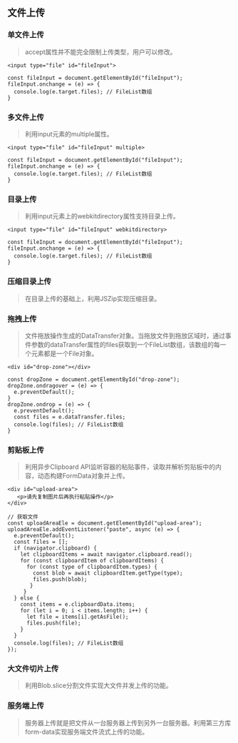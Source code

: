 ## 文件上传
### 单文件上传
> accept属性并不能完全限制上传类型，用户可以修改。

```
<input type="file" id="fileInput">

const fileInput = document.getElementById("fileInput");
fileInput.onchange = (e) => {
  console.log(e.target.files); // FileList数组
}
```
### 多文件上传
> 利用input元素的multiple属性。

```
<input type="file" id="fileInput" multiple>

const fileInput = document.getElementById("fileInput");
fileInput.onchange = (e) => {
  console.log(e.target.files); // FileList数组
}
```
### 目录上传
> 利用input元素上的webkitdirectory属性支持目录上传。

```
<input type="file" id="fileInput" webkitdirectory>

const fileInput = document.getElementById("fileInput");
fileInput.onchange = (e) => {
  console.log(e.target.files); // FileList数组
}
```
### 压缩目录上传
> 在目录上传的基础上，利用JSZip实现压缩目录。

### 拖拽上传
> 文件拖放操作生成的DataTransfer对象。当拖放文件到拖放区域时，通过事件参数的dataTransfer属性的files获取到一个FileList数组，该数组的每一个元素都是一个File对象。

```
<div id="drop-zone"></div>

const dropZone = document.getElementById("drop-zone");
dropZone.ondragover = (e) => {
  e.preventDefault();
}
dropZone.ondrop = (e) => {
  e.preventDefault();
  const files = e.dataTransfer.files;
  console.log(files); // FileList数组
}
```
### 剪贴板上传
> 利用异步Clipboard API监听容器的粘贴事件，读取并解析剪贴板中的内容，动态构建FormData对象并上传。

```
<div id="upload-area">
   <p>请先复制图片后再执行粘贴操作</p>
</div>

// 获取文件
const uploadAreaEle = document.getElementById("upload-area");
uploadAreaEle.addEventListener("paste", async (e) => {
  e.preventDefault();
  const files = [];
  if (navigator.clipboard) {
    let clipboardItems = await navigator.clipboard.read();
    for (const clipboardItem of clipboardItems) {
      for (const type of clipboardItem.types) {
        const blob = await clipboardItem.getType(type);
        files.push(blob);
       }
     }
  } else {
    const items = e.clipboardData.items;
    for (let i = 0; i < items.length; i++) {
      let file = items[i].getAsFile();
      files.push(file);
    }
  }
  console.log(files); // FileList数组
});
```
### 大文件切片上传
> 利用Blob.slice分割文件实现大文件并发上传的功能。

### 服务端上传
> 服务器上传就是把文件从一台服务器上传到另外一台服务器。利用第三方库form-data实现服务端文件流式上传的功能。